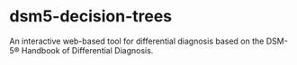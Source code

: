 # dsm5-decision-trees
An interactive web-based tool for differential diagnosis based on the DSM-5® Handbook of Differential Diagnosis.

